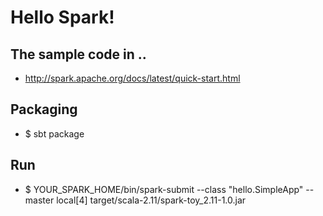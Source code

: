# Hello Spark!

## The sample code in ..
- http://spark.apache.org/docs/latest/quick-start.html

## Packaging
- $ sbt package

## Run
- $ YOUR_SPARK_HOME/bin/spark-submit --class "hello.SimpleApp" --master local[4] target/scala-2.11/spark-toy_2.11-1.0.jar
